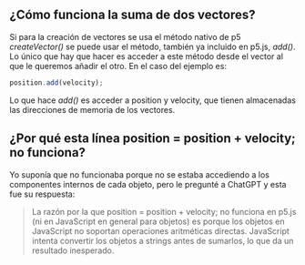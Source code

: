 ## ¿Cómo funciona la suma de dos vectores?

Si para la creación de vectores se usa el método nativo de p5 *createVector()* se puede usar el método, también ya incluido en p5.js, *add()*.
Lo único que hay que hacer es acceder a este método desde el vector al que le queremos añadir el otro. En el caso del ejemplo es: 

```js
position.add(velocity);
```
Lo que hace *add()* es acceder a position y velocity, que tienen almacenadas las direcciones de memoria de los vectores.

## ¿Por qué esta línea position = position + velocity; no funciona?

Yo suponía que no funcionaba porque no se estaba accediendo a los componentes internos de cada objeto, pero le pregunté a ChatGPT y esta fue su respuesta:

>La razón por la que position = position + velocity; no funciona en p5.js (ni en JavaScript en general para objetos) es porque los objetos en JavaScript no soportan operaciones aritméticas directas. JavaScript intenta convertir los objetos a strings antes de sumarlos, lo que da un resultado inesperado.
